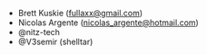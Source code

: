 * Brett Kuskie (fullaxx@gmail.com)
* Nicolas Argente (nicolas_argente@hotmail.com)
* @nitz-tech
* @V3semir (shelltar)
